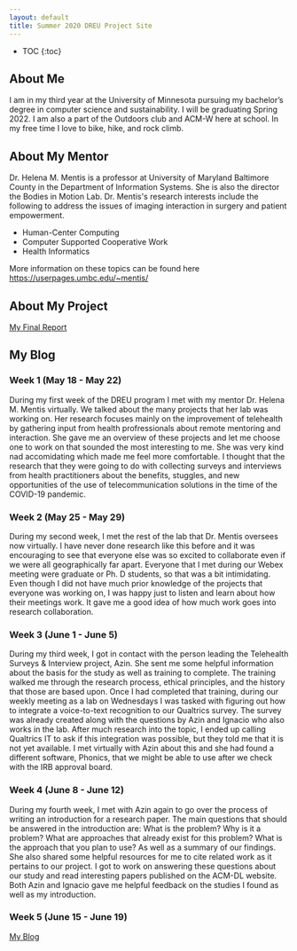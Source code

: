 ```yaml
---
layout: default
title: Summer 2020 DREU Project Site
---
```

* TOC
{:toc}
## About Me

I am in my third year at the University of Minnesota pursuing my bachelor’s degree in computer science and sustainability. I will be graduating Spring 2022. I am also a part of the Outdoors club and ACM-W here at school. In my free time I love to bike, hike, and rock climb.


## About My Mentor
Dr. Helena M. Mentis is a professor at University of Maryland Baltimore County in the Department of Information Systems. She is also the director the Bodies in Motion Lab.
Dr. Mentis's research interests include the following to address the issues of imaging interaction in surgery and patient empowerment. 

  - Human-Center Computing
  - Computer Supported Cooperative Work
  - Health Informatics 
  
  More information on these topics can be found here <https://userpages.umbc.edu/~mentis/>
  

## About My Project


[My Final Report](files/finalreport.pdf)

## My Blog
### Week 1 (May 18 - May 22) <br/>
During my first week of the DREU program I met with my mentor Dr. Helena M. Mentis virtually. We talked about the many projects that her lab was working on. Her research focuses mainly on the improvement of telehealth by gathering input from health profressionals about remote mentoring and interaction. She gave me an overview of these projects and let me choose one to work on that sounded the most interesting to me. She was very kind nad accomidating which made me feel more comfortable. I thought that the research that they were going to do with collecting surveys and interviews from health practitioners about the benefits, stuggles, and new opportunities of the use of telecommunication solutions in the time of the COVID-19 pandemic. 

### Week 2 (May 25 - May 29) <br/>
During my second week, I met the rest of the lab that Dr. Mentis oversees now virtually. I have never done research like this before and it was encouraging to see that everyone else was so excited to collaborate even if we were all geographically far apart. Everyone that I met during our Webex meeting were graduate or Ph. D students, so that was a bit intimidating. Even though I did not have much prior knowledge of the projects that everyone was working on, I was happy just to listen and learn about how their meetings work. It gave me a good idea of how much work goes into research collaboration. 

### Week 3 (June 1 - June 5) <br/>
During my third week, I got in contact with the person leading the Telehealth Surveys & Interview project, Azin. She sent me some helpful information about the basis for the study as well as training to complete. The training walked me through the research process, ethical principles, and the history that those are based upon. Once I had completed that training, during our weekly meeting as a lab on Wednesdays I was tasked with figuring out how to integrate a voice-to-text recognition to our Qualtrics survey. The survey was already created along with the questions by Azin and Ignacio who also works in the lab. After much research into the topic, I ended up calling Qualtrics IT to ask if this integration was possible, but they told me that it is not yet available. I met virtually with Azin about this and she had found a different software, Phonics, that we might be able to use after we check with the IRB approval board. 

### Week 4 (June 8 - June 12) <br/>
During my fourth week, I met with Azin again to go over the process of writing an introduction for a research paper. The main questions that should be answered in the introduction are: What is the problem? Why is it a problem? What are approaches that already exist for this problem? What is the approach that you plan to use? As well as a summary of our findings. She also shared some helpful resources for me to cite related work as it pertains to our project. I got to work on answering these questions about our study and read interesting papers published on the ACM-DL website. Both Azin and Ignacio gave me helpful feedback on the studies I found as well as my introduction. 

### Week 5 (June 15 - June 19) 

[My Blog](blog.html)
